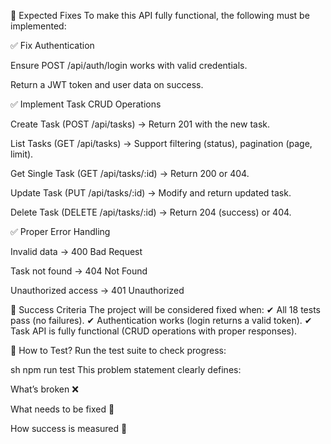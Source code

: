 🎯 Expected Fixes
To make this API fully functional, the following must be implemented:

✅ Fix Authentication

Ensure POST /api/auth/login works with valid credentials.

Return a JWT token and user data on success.

✅ Implement Task CRUD Operations

Create Task (POST /api/tasks) → Return 201 with the new task.

List Tasks (GET /api/tasks) → Support filtering (status), pagination (page, limit).

Get Single Task (GET /api/tasks/:id) → Return 200 or 404.

Update Task (PUT /api/tasks/:id) → Modify and return updated task.

Delete Task (DELETE /api/tasks/:id) → Return 204 (success) or 404.

✅ Proper Error Handling

Invalid data → 400 Bad Request

Task not found → 404 Not Found

Unauthorized access → 401 Unauthorized

📌 Success Criteria
The project will be considered fixed when:
✔ All 18 tests pass (no failures).
✔ Authentication works (login returns a valid token).
✔ Task API is fully functional (CRUD operations with proper responses).

🔧 How to Test?
Run the test suite to check progress:

sh
npm run test
This problem statement clearly defines:

What’s broken ❌

What needs to be fixed 🔧

How success is measured 🎯
